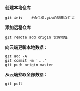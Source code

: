 **创建本地仓库**

```
git init	#会生成.git的隐藏文件夹
```

**添加远程仓库**

```
git remote add origin 仓库地址
```

**向云端更新本地数据**：

  ```
  git add -A
  git commit -m '...'
  git push origin master
  ```

 **从云端拉取全部数据**：

  ```
  git pull
  ```


